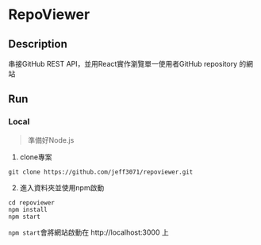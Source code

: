 # RepoViewer

## Description

串接GitHub REST API，並用React實作瀏覽單一使用者GitHub repository 的網站

## Run

### Local

> 準備好Node.js

1. clone專案

```dotnetcli
git clone https://github.com/jeff3071/repoviewer.git
```

2. 進入資料夾並使用npm啟動

```dotnetcli
cd repoviewer
npm install
npm start
```

`npm start`會將網站啟動在 http://localhost:3000 上
